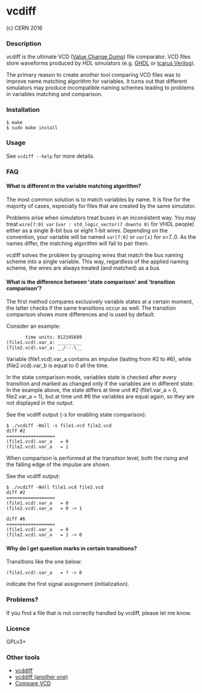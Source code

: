 # vcdiff
(c) CERN 2016

### Description
vcdiff is the ultimate VCD ([Value Change Dump][wiki_vcd]) file comparator. VCD
files store waveforms produced by HDL simulators (e.g. [GHDL][ghdl] or [Icarus
Verilog][icarus]).

The primary reason to create another tool comparing VCD files was to improve name
matching algorithm for variables. It turns out that different simulators may
produce incompatible naming schemes leading to problems in variables matching
and comparison.

### Installation
```
$ make
$ sudo make install
```

### Usage
See `vcdiff --help` for more details.

### FAQ
#### What is different in the variable matching algorithm?
The most common solution is to match variables by name. It is fine for the
majority of cases, especially for files that are created by the same simulator.

Problems arise when simulators treat buses in an inconsistent way. You may treat
`wire[7:0] var` (`var : std_logic_vector(7 downto 0)` for VHDL people) either as a
single 8-bit bus or eight 1-bit wires. Depending on the convention, your
variable will be named `var[7:0]` or `var[x]` for x=7..0. As the names differ,
the matching algorithm will fail to pair them.

vcdiff solves the problem by grouping wires that match the bus naming scheme
into a single variable. This way, regardless of the applied naming scheme, the
wires are always treated (and matched) as a bus.

#### What is the difference between 'state comparison' and 'transition comparison'?
The first method compares exclusively variable states at a certain moment, the
latter checks if the same transitions occur as well. The transition comparison
shows more differences and is used by default.

Consider an example:
```
       time units: 012345689
(file1.vcd).var_a: _________
(file2.vcd).var_a: __/---\__
```

Variable (file1.vcd).var_a contains an impulse (lasting from #2 to #6), while
(file2.vcd).var_b is equal to 0 all the time.

In the state comparison mode, variables state is checked after every transition
and marked as changed only if the variables are in different state. In the
example above, the state differs at time unit #2 (file1.var_a = 0,
file2.var_a = 1), but at time unit #6 the variables are equal again, so they
are not displayed in the output.

See the vcdiff output (-s for enabling state comparison):
```
$ ./vcdiff -Wall -s file1.vcd file2.vcd
diff #2
==================
(file1.vcd).var_a   = 0
(file2.vcd).var_a   = 1
```

When comparison is performed at the transition level, both the rising and the falling edge
of the impulse are shown.

See the vcdiff output:
```
$ ./vcdiff -Wall file1.vcd file2.vcd
diff #2
==================
(file1.vcd).var_a   = 0
(file2.vcd).var_a   = 0 -> 1

diff #6
==================
(file1.vcd).var_a   = 0
(file2.vcd).var_a   = 1 -> 0
```

#### Why do I get question marks in certain transitions?
Transitions like the one below:
```
(file1.vcd).var_a   = ? -> 0
```
indicate the first signal assignment (initialization).

### Problems?
If you find a file that is not correctly handled by vcdiff, please let me know.

### Licence
GPLv3+

### Other tools
* [vcddiff](https://github.com/veripool/vcddiff)
* [vcddiff (another one)](https://github.com/palmer-dabbelt/vcddiff)
* [Compare VCD](https://sourceforge.net/p/comparevcd/comparevcdwiki/Home)

[wiki_vcd]: https://en.wikipedia.org/wiki/Value_change_dump
[ghdl]: http://ghdl.free.fr
[icarus]: http://iverilog.icarus.com
